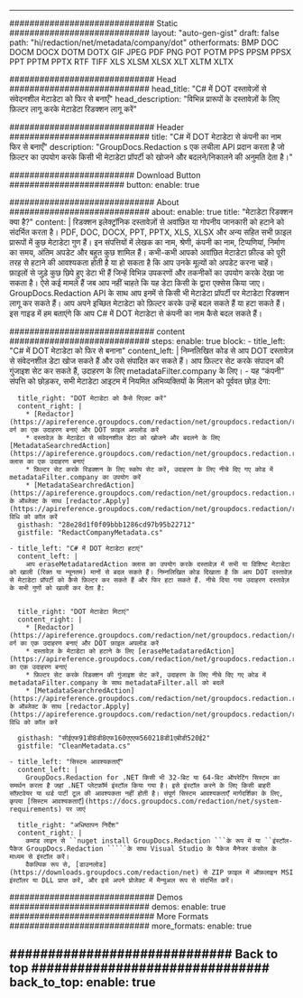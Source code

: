 
---
############################# Static ############################
layout: "auto-gen-gist" 
draft: false
path: "hi/redaction/net/metadata/company/dot"
otherformats: BMP DOC DOCM DOCX DOTM DOTX GIF JPEG PDF PNG POT POTM PPS PPSM PPSX PPT PPTM PPTX RTF TIFF XLS XLSM XLSX XLT XLTM XLTX  

############################# Head ############################
head_title: "C# में DOT दस्तावेज़ों से संवेदनशील मेटाडेटा को फिर से बनाएँ"
head_description: "विभिन्न प्रारूपों के दस्तावेज़ों के लिए फ़िल्टर लागू करके मेटाडेटा रिडक्शन लागू करें"

############################# Header ############################
title: "C# में DOT मेटाडेटा से कंपनी का नाम फिर से बनाएँ"
description: "GroupDocs.Redaction s एक लचीला API प्रदान करता है जो फ़िल्टर का उपयोग करके किसी भी मेटाडेटा प्रॉपर्टी को खोजने और बदलने/निकालने की अनुमति देता है।"

######################### Download Button #######################
button:
    enable: true

############################# About ############################
about:
    enable: true
    title: "मेटाडेटा रिडक्शन क्या है?"
    content: |
        रिडक्शन इलेक्ट्रॉनिक दस्तावेज़ों से अवांछित या गोपनीय जानकारी को हटाने को संदर्भित करता है। PDF, DOC, DOCX, PPT, PPTX, XLS, XLSX और अन्य सहित सभी फ़ाइल प्रारूपों में कुछ मेटाडेटा गुण हैं। इन संपत्तियों में लेखक का नाम, श्रेणी, कंपनी का नाम, टिप्पणियां, निर्माण का समय, अंतिम अपडेट और बहुत कुछ शामिल हैं। कभी-कभी आपको अवांछित मेटाडेटा फ़ील्ड को पूरी तरह से हटाने की आवश्यकता होती है या हो सकता है कि आप उनके मूल्यों को अपडेट करना चाहें। फ़ाइलों से जुड़े कुछ छिपे हुए डेटा भी हैं जिन्हें विभिन्न उपकरणों और तकनीकों का उपयोग करके देखा जा सकता है। ऐसे कई मामले हैं जब आप नहीं चाहते कि यह डेटा किसी के द्वारा एक्सेस किया जाए। GroupDocs.Redaction API के साथ आप इनमें से किसी भी मेटाडेटा प्रॉपर्टी पर मेटाडेटा रिडक्शन लागू कर सकते हैं। आप अपने इच्छित मेटाडेटा को फ़िल्टर करके उन्हें बदल सकते हैं या हटा सकते हैं। इस गाइड में हम बताएंगे कि आप C# में DOT मेटाडेटा से कंपनी का नाम कैसे बदल सकते हैं।

############################# content ############################
steps:
    enable: true
    block:
    - title_left: "C# में DOT मेटाडेटा को फिर से बनाना"
      content_left: |
        निम्नलिखित कोड से आप DOT दस्तावेज़ से संवेदनशील डेटा खोज सकते हैं और उसे संपादित कर सकते हैं। आप फ़िल्टर सेट करके संपादन की गुंजाइश सेट कर सकते हैं, उदाहरण के लिए metadataFilter.company के लिए। - यह “कंपनी” संपत्ति को छोड़कर, सभी मेटाडेटा आइटम में नियमित अभिव्यक्तियों के मिलान को पूर्ववत छोड़ देगा:
        

      title_right: "DOT मेटाडेटा को कैसे रिएक्ट करें"
      content_right: |
        * [Redactor](https://apireference.groupdocs.com/redaction/net/groupdocs.redaction/redactor) वर्ग का एक उदाहरण बनाएं और DOT फ़ाइल अपलोड करें
        * दस्तावेज़ के मेटाडेटा से संवेदनशील डेटा को खोजने और बदलने के लिए [MetadataSearchredAction](https://apireference.groupdocs.com/redaction/net/groupdocs.redaction.redactions/metadatasearchredaction) क्लास का एक उदाहरण बनाएं
        * फ़िल्टर सेट करके रिडक्शन के लिए स्कोप सेट करें, उदाहरण के लिए नीचे दिए गए कोड में metadataFilter.company का उपयोग करें
        * [MetadataSearchredAction](https://apireference.groupdocs.com/redaction/net/groupdocs.redaction.redactions/metadatasearchredaction) के ऑब्जेक्ट के साथ [redactor.Apply](https://apireference.groupdocs.com/redaction/net/groupdocs.redaction/redactor/methods/apply/index) विधि को कॉल करें        
      gisthash: "28e28d1f0f09bbb1286cd97b95b22712"
      gistfile: "RedactCompanyMetadata.cs"

    - title_left: "C# में DOT मेटाडेटा हटाएं"
      content_left: |
        आप eraseMetadataredAction क्लास का उपयोग करके दस्तावेज़ में सभी या विशिष्ट मेटाडेटा को खाली (रिक्त या न्यूनतम) मानों से बदल सकते हैं। निम्नलिखित कोड दिखाता है कि आप DOT दस्तावेज़ से मेटाडेटा प्रॉपर्टी को कैसे फ़िल्टर कर सकते हैं और फिर हटा सकते हैं. नीचे दिया गया उदाहरण दस्तावेज़ के सभी गुणों को खाली कर देता है:
        
        
      title_right: "DOT मेटाडेटा मिटाएं"
      content_right: |
        * [Redactor](https://apireference.groupdocs.com/redaction/net/groupdocs.redaction/redactor) वर्ग का एक उदाहरण बनाएं और DOT फ़ाइल अपलोड करें
        * दस्तावेज़ के मेटाडेटा को हटाने के लिए [eraseMetadataredAction](https://apireference.groupdocs.com/redaction/net/groupdocs.redaction.redactions/erasemetadataredaction) का एक उदाहरण बनाएं
        * फ़िल्टर सेट करके रिडक्शन की गुंजाइश सेट करें, उदाहरण के लिए नीचे दिए गए कोड में metadataFilter.company के साथ metadataFilter.all को बदलें 
        * [MetadataSearchredAction](https://apireference.groupdocs.com/redaction/net/groupdocs.redaction.redactions/metadatasearchredaction) के ऑब्जेक्ट के साथ [redactor.Apply](https://apireference.groupdocs.com/redaction/net/groupdocs.redaction/redactor/methods/apply/index) विधि को कॉल करें
        
      gisthash: "सीईएफ91डी8डी8एफ160एएएफ560218डी1एबीडी520ई2"
      gistfile: "CleanMetadata.cs"

    - title_left: "सिस्टम आवश्यकताएँ"
      content_left: |
        GroupDocs.Redaction for .NET किसी भी 32-बिट या 64-बिट ऑपरेटिंग सिस्टम का समर्थन करता है जहां .NET प्लेटफ़ॉर्म इंस्टॉल किया गया है। इसे इंस्टॉल करने के लिए किसी बाहरी सॉफ़्टवेयर या थर्ड पार्टी टूल की आवश्यकता नहीं होती है। संपूर्ण सिस्टम आवश्यकताएँ मार्गदर्शिका के लिए, कृपया [सिस्टम आवश्यकताएँ](https://docs.groupdocs.com/redaction/net/system-requirements) पर जाएं
        
      title_right: "अधिष्ठापन निर्देश"
      content_right: |
        कमांड लाइन से ``nuget install GroupDocs.Redaction ```के रूप में या ``इंस्टॉल-पैकेज GroupDocs.Redaction `````के साथ Visual Studio के पैकेज मैनेजर कंसोल के माध्यम से इंस्टॉल करें। 
        वैकल्पिक रूप से, [डाउनलोड](https://downloads.groupdocs.com/redaction/net) से ZIP फ़ाइल में ऑफ़लाइन MSI इंस्टॉलर या DLL प्राप्त करें, और इसे अपने प्रोजेक्ट में मैन्युअल रूप से संदर्भित करें।

############################# Demos ############################
demos:
    enable: true
############################# More Formats ############################
more_formats:
    enable: true

############################# Back to top ###############################
back_to_top:
    enable: true
---